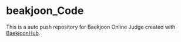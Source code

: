 # beakjoon_Code
This is a auto push repository for Baekjoon Online Judge created with [BaekjoonHub](https://github.com/BaekjoonHub/BaekjoonHub).
